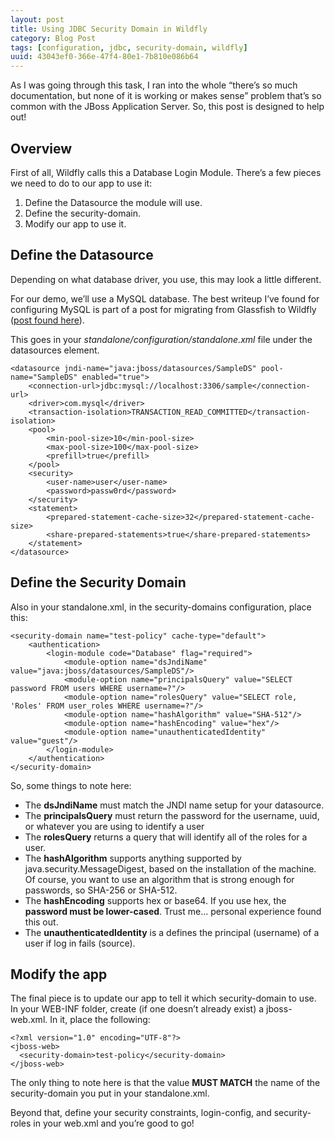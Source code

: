```yaml
---
layout: post
title: Using JDBC Security Domain in Wildfly 
category: Blog Post
tags: [configuration, jdbc, security-domain, wildfly]
uuid: 43043ef0-366e-47f4-80e1-7b810e086b64
---
```


As I was going through this task, I ran into the whole “there’s so much documentation, but none of it is working or makes sense” problem that’s so common with the JBoss Application Server.  So, this post is designed to help out!

<!--more-->

## Overview
First of all, Wildfly calls this a Database Login Module.  There’s a few pieces we need to do to our app to use it:

1. Define the Datasource the module will use.
2. Define the security-domain.
3. Modify our app to use it.


## Define the Datasource
Depending on what database driver, you use, this may look a little different.

For our demo, we’ll use a MySQL database.  The best writeup I’ve found for configuring MySQL is part of a post for migrating from Glassfish to Wildfly ([post found here](http://wildfly.org/news/2014/02/06/GlassFish-to-WildFly-migration/)).

This goes in your _standalone/configuration/standalone.xml_ file under the datasources element.


<pre class="no-wrap"><code class="xml">&lt;datasource jndi-name="java:jboss/datasources/SampleDS" pool-name="SampleDS" enabled="true"&gt;
    &lt;connection-url&gt;jdbc:mysql://localhost:3306/sample&lt;/connection-url&gt;
    &lt;driver&gt;com.mysql&lt;/driver&gt;
    &lt;transaction-isolation&gt;TRANSACTION_READ_COMMITTED&lt;/transaction-isolation&gt;
    &lt;pool&gt;
        &lt;min-pool-size&gt;10&lt;/min-pool-size&gt;
        &lt;max-pool-size&gt;100&lt;/max-pool-size&gt;
        &lt;prefill&gt;true&lt;/prefill&gt;
    &lt;/pool&gt;
    &lt;security&gt;
        &lt;user-name&gt;user&lt;/user-name&gt;
        &lt;password&gt;passw0rd&lt;/password&gt;
    &lt;/security&gt;
    &lt;statement&gt;
        &lt;prepared-statement-cache-size&gt;32&lt;/prepared-statement-cache-size&gt;
        &lt;share-prepared-statements&gt;true&lt;/share-prepared-statements&gt;
    &lt;/statement&gt;
&lt;/datasource&gt;</code></pre>
 

## Define the Security Domain
Also in your standalone.xml, in the security-domains configuration, place this:


<pre class="no-wrap"><code class="xml">&lt;security-domain name="test-policy" cache-type="default"&gt;
    &lt;authentication&gt;
        &lt;login-module code="Database" flag="required"&gt;
            &lt;module-option name="dsJndiName" value="java:jboss/datasources/SampleDS"/&gt;
            &lt;module-option name="principalsQuery" value="SELECT password FROM users WHERE username=?"/&gt;
            &lt;module-option name="rolesQuery" value="SELECT role, 'Roles' FROM user_roles WHERE username=?"/&gt;
            &lt;module-option name="hashAlgorithm" value="SHA-512"/&gt;
            &lt;module-option name="hashEncoding" value="hex"/&gt;
            &lt;module-option name="unauthenticatedIdentity" value="guest"/&gt;
        &lt;/login-module&gt;
    &lt;/authentication&gt;
&lt;/security-domain&gt;</code></pre>


So, some things to note here:

- The **dsJndiName** must match the JNDI name setup for your datasource.
- The **principalsQuery** must return the password for the username, uuid, or whatever you are using to identify a user
- The **rolesQuery** returns a query that will identify all of the roles for a user.
- The **hashAlgorithm** supports anything supported by java.security.MessageDigest, based on the installation of the machine.  Of course, you want to use an algorithm that is strong enough for passwords, so SHA-256 or SHA-512.
- The **hashEncoding** supports hex or base64. If you use hex, the **password must be lower-cased**.  Trust me... personal experience found this out.
- The **unauthenticatedIdentity** is a defines the principal (username) of a user if log in fails (source).


## Modify the app

The final piece is to update our app to tell it which security-domain to use.  In your WEB-INF folder, create (if one doesn’t already exist) a jboss-web.xml.  In it, place the following:


<pre><code class="xml">&lt;?xml version="1.0" encoding="UTF-8"?&gt;
&lt;jboss-web&gt;
  &lt;security-domain&gt;test-policy&lt;/security-domain&gt;
&lt;/jboss-web&gt;
</code></pre>
The only thing to note here is that the value **MUST MATCH** the name of the security-domain you put in your standalone.xml.

Beyond that, define your security constraints, login-config, and security-roles in your web.xml and you’re good to go!

